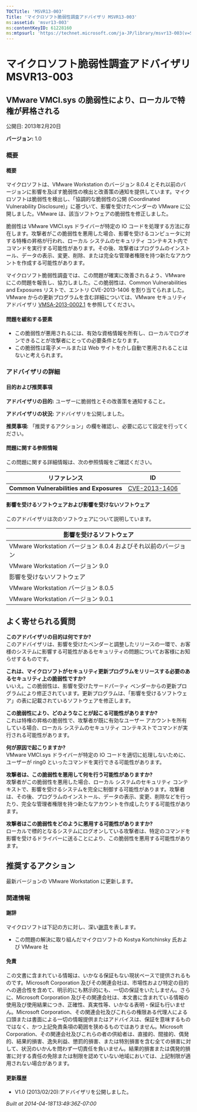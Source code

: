 ```yaml
---
TOCTitle: 'MSVR13-003'
Title: 'マイクロソフト脆弱性調査アドバイザリ MSVR13-003'
ms:assetid: 'msvr13-003'
ms:contentKeyID: 61228160
ms:mtpsurl: 'https://technet.microsoft.com/ja-JP/library/msvr13-003(v=Security.10)'
---
```




マイクロソフト脆弱性調査アドバイザリ MSVR13-003
===============================================

VMware VMCI.sys の脆弱性により、ローカルで特権が昇格される
----------------------------------------------------------

公開日: 2013年2月20日

**バージョン:** 1.0

### 概要

#### 概要

マイクロソフトは、VMware Workstation のバージョン 8.0.4 とそれ以前のバージョンに影響を及ぼす脆弱性の検出と改善策の通知を提供しています。マイクロソフトは脆弱性を検出し、「協調的な脆弱性の公開 (Coordinated Vulnerability Disclosure)」に基づいて、影響を受けたベンダーの VMware に公開しました。VMware は、該当ソフトウェアの脆弱性を修正しました。

脆弱性は VMware VMCI.sys ドライバーが特定の IO コードを処理する方法に存在します。攻撃者がこの脆弱性を悪用した場合、影響を受けるコンピュータに対する特権の昇格が行われ、ローカル システムのセキュリティ コンテキスト内でコマンドを実行する可能性があります。その後、攻撃者はプログラムのインストール、データの表示、変更、削除、または完全な管理者権限を持つ新たなアカウントを作成する可能性があります。

マイクロソフト脆弱性調査では、この問題が確実に改善されるよう、VMware にこの問題を報告し、協力しました。この脆弱性は、Common Vulnerabilities and Exposures リストで、エントリ CVE-2013-1406 を割り当てられました。VMware からの更新プログラムを含む詳細については、VMware セキュリティ アドバイザリ [VMSA-2013-0002.1](http://www.vmware.com/cn/support/support-resources/advisories/vmsa-2013-0002.html) を参照してください。

#### 問題を緩和する要素

-   この脆弱性が悪用されるには、有効な資格情報を所有し、ローカルでログオンできることが攻撃者にとっての必要条件となります。
-   この脆弱性は電子メールまたは Web サイトを介し自動で悪用されることはないと考えられます。

### アドバイザリの詳細

#### 目的および推奨事項

**アドバイザリの目的:** ユーザーに脆弱性とその改善策を通知すること。

**アドバイザリの状況:** アドバイザリを公開しました。

**推奨事項:** 「推奨するアクション」の欄を確認し、必要に応じて設定を行ってください。

#### 問題に関する参照情報

この問題に関する詳細情報は、次の参照情報をご確認ください。

| リファレンス                             | ID                                                                               |
|------------------------------------------|----------------------------------------------------------------------------------|
| **Common Vulnerabilities and Exposures** | [CVE-2013-1406](http://www.cve.mitre.org/cgi-bin/cvename.cgi?name=cve-2013-1406) |

#### 影響を受けるソフトウェアおよび影響を受けないソフトウェア

このアドバイザリは次のソフトウェアについて説明しています。

| 影響を受けるソフトウェア                                       |
|----------------------------------------------------------------|
| VMware Workstation バージョン 8.0.4 およびそれ以前のバージョン |
| VMware Workstation バージョン 9.0                              |
| 影響を受けないソフトウェア                                     |
| VMware Workstation バージョン 8.0.5                            |
| VMware Workstation バージョン 9.0.1                            |

よく寄せられる質問
------------------

 
**このアドバイザリの目的は何ですか?**  
このアドバイザリは、影響を受けたベンダーと調整したリリースの一環で、お客様のシステムに影響する可能性があるセキュリティの問題についてお客様にお知らせするものです。

**これは、マイクロソフトがセキュリティ更新プログラムをリリースする必要のあるセキュリティ上の脆弱性ですか?**  
いいえ。この脆弱性は、影響を受けたサードパーティ ベンダーからの更新プログラムにより修正されています。更新プログラムは、「影響を受けるソフトウェア」の表に記載されているソフトウェアを修正します。

**この脆弱性により、どのようなことが起こる可能性がありますか?**  
これは特権の昇格の脆弱性で、攻撃者が既に有効なユーザー アカウントを所有している場合、ローカル システムのセキュリティ コンテキストでコマンドが実行される可能性があります。

**何が原因で起こりますか?**  
VMware VMCI.sys ドライバーが特定の IO コードを適切に処理しないために、ユーザーが ring0 といったコマンドを実行できる可能性があります。

**攻撃者は、この脆弱性を悪用して何を行う可能性がありますか?**  
攻撃者がこの脆弱性を悪用した場合、ローカル システムのセキュリティ コンテキストで、影響を受けるシステムを完全に制御する可能性があります。攻撃者は、その後、プログラムのインストール、データの表示、変更、削除などを行ったり、完全な管理者権限を持つ新たなアカウントを作成したりする可能性があります。

**攻撃者はこの脆弱性をどのように悪用する可能性がありますか?**  
ローカルで標的となるシステムにログオンしている攻撃者は、特定のコマンドを影響を受けるドライバーに送ることにより、この脆弱性を悪用する可能性があります。

推奨するアクション
------------------

 
最新バージョンの VMware Workstation に更新します。

### 関連情報

#### 謝辞

マイクロソフトは下記の方に対し、深い[謝意](http://go.microsoft.com/fwlink/?linkid=21127)を表します。

-   この問題の解決に取り組んだマイクロソフトの Kostya Kortchinsky 氏および VMware 社

#### 免責

この文書に含まれている情報は、いかなる保証もない現状ベースで提供されるものです。Microsoft Corporation 及びその関連会社は、市場性および特定の目的への適合性を含めて、明示的にも黙示的にも、一切の保証をいたしません。さらに、Microsoft Corporation 及びその関連会社は、本文書に含まれている情報の使用及び使用結果につき、正確性、真実性等、いかなる表明・保証も行いません。Microsoft Corporation、その関連会社及びこれらの権限ある代理人による口頭または書面による一切の情報提供またはアドバイスは、保証を意味するものではなく、かつ上記免責条項の範囲を狭めるものではありません。Microsoft Corporation、その関連会社及びこれらの者の供給者は、直接的、間接的、偶発的、結果的損害、逸失利益、懲罰的損害、または特別損害を含む全ての損害に対して、状況のいかんを問わず一切責任を負いません。結果的損害または偶発的損害に対する責任の免除または制限を認めていない地域においては、上記制限が適用されない場合があります。

#### 更新履歴

-   V1.0 (2013/02/20):アドバイザリを公開しました。

*Built at 2014-04-18T13:49:36Z-07:00*
